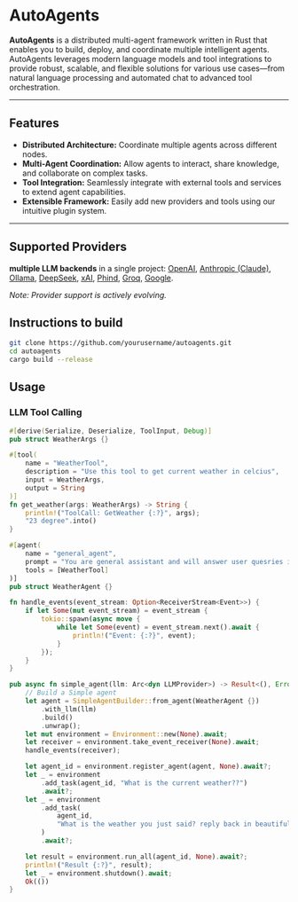 # AutoAgents

**AutoAgents** is a distributed multi-agent framework written in Rust that enables you to build, deploy, and coordinate multiple intelligent agents. AutoAgents leverages modern language models and tool integrations to provide robust, scalable, and flexible solutions for various use cases—from natural language processing and automated chat to advanced tool orchestration.

---

## Features

- **Distributed Architecture:** Coordinate multiple agents across different nodes.
- **Multi-Agent Coordination:** Allow agents to interact, share knowledge, and collaborate on complex tasks.
- **Tool Integration:** Seamlessly integrate with external tools and services to extend agent capabilities.
- **Extensible Framework:** Easily add new providers and tools using our intuitive plugin system.

---

## Supported Providers

**multiple LLM backends** in a single project: [OpenAI](https://openai.com), [Anthropic (Claude)](https://www.anthropic.com), [Ollama](https://github.com/ollama/ollama), [DeepSeek](https://www.deepseek.com), [xAI](https://x.ai), [Phind](https://www.phind.com), [Groq](https://www.groq.com), [Google](https://cloud.google.com/gemini).

*Note: Provider support is actively evolving.*


## Instructions to build
```sh
git clone https://github.com/yourusername/autoagents.git
cd autoagents
cargo build --release
```

## Usage

### LLM Tool Calling
```rs
#[derive(Serialize, Deserialize, ToolInput, Debug)]
pub struct WeatherArgs {}

#[tool(
    name = "WeatherTool",
    description = "Use this tool to get current weather in celcius",
    input = WeatherArgs,
    output = String
)]
fn get_weather(args: WeatherArgs) -> String {
    println!("ToolCall: GetWeather {:?}", args);
    "23 degree".into()
}

#[agent(
    name = "general_agent",
    prompt = "You are general assistant and will answer user quesries in crips manner.",
    tools = [WeatherTool]
)]
pub struct WeatherAgent {}

fn handle_events(event_stream: Option<ReceiverStream<Event>>) {
    if let Some(mut event_stream) = event_stream {
        tokio::spawn(async move {
            while let Some(event) = event_stream.next().await {
                println!("Event: {:?}", event);
            }
        });
    }
}

pub async fn simple_agent(llm: Arc<dyn LLMProvider>) -> Result<(), Error> {
    // Build a Simple agent
    let agent = SimpleAgentBuilder::from_agent(WeatherAgent {})
        .with_llm(llm)
        .build()
        .unwrap();
    let mut environment = Environment::new(None).await;
    let receiver = environment.take_event_receiver(None).await;
    handle_events(receiver);

    let agent_id = environment.register_agent(agent, None).await?;
    let _ = environment
        .add_task(agent_id, "What is the current weather??")
        .await?;
    let _ = environment
        .add_task(
            agent_id,
            "What is the weather you just said? reply back in beautiful format.",
        )
        .await?;

    let result = environment.run_all(agent_id, None).await?;
    println!("Result {:?}", result);
    let _ = environment.shutdown().await;
    Ok(())
}
```
